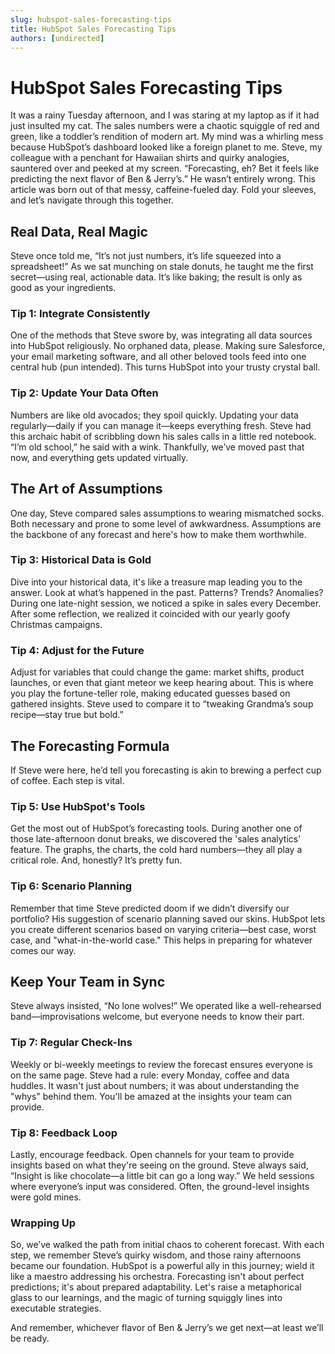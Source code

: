 ```yaml
---
slug: hubspot-sales-forecasting-tips
title: HubSpot Sales Forecasting Tips
authors: [undirected]
---
```



# HubSpot Sales Forecasting Tips

It was a rainy Tuesday afternoon, and I was staring at my laptop as if it had just insulted my cat. The sales numbers were a chaotic squiggle of red and green, like a toddler’s rendition of modern art. My mind was a whirling mess because HubSpot’s dashboard looked like a foreign planet to me. Steve, my colleague with a penchant for Hawaiian shirts and quirky analogies, sauntered over and peeked at my screen. “Forecasting, eh? Bet it feels like predicting the next flavor of Ben & Jerry’s.” He wasn’t entirely wrong. This article was born out of that messy, caffeine-fueled day. Fold your sleeves, and let’s navigate through this together.

## Real Data, Real Magic

Steve once told me, “It’s not just numbers, it’s life squeezed into a spreadsheet!” As we sat munching on stale donuts, he taught me the first secret—using real, actionable data. It’s like baking; the result is only as good as your ingredients. 

### Tip 1: Integrate Consistently

One of the methods that Steve swore by, was integrating all data sources into HubSpot religiously. No orphaned data, please. Making sure Salesforce, your email marketing software, and all other beloved tools feed into one central hub (pun intended). This turns HubSpot into your trusty crystal ball.

### Tip 2: Update Your Data Often

Numbers are like old avocados; they spoil quickly. Updating your data regularly—daily if you can manage it—keeps everything fresh. Steve had this archaic habit of scribbling down his sales calls in a little red notebook. “I’m old school,” he said with a wink. Thankfully, we’ve moved past that now, and everything gets updated virtually. 

## The Art of Assumptions

One day, Steve compared sales assumptions to wearing mismatched socks. Both necessary and prone to some level of awkwardness. Assumptions are the backbone of any forecast and here's how to make them worthwhile.

### Tip 3: Historical Data is Gold

Dive into your historical data, it's like a treasure map leading you to the answer. Look at what’s happened in the past. Patterns? Trends? Anomalies? During one late-night session, we noticed a spike in sales every December. After some reflection, we realized it coincided with our yearly goofy Christmas campaigns. 

### Tip 4: Adjust for the Future

Adjust for variables that could change the game: market shifts, product launches, or even that giant meteor we keep hearing about. This is where you play the fortune-teller role, making educated guesses based on gathered insights. Steve used to compare it to “tweaking Grandma’s soup recipe—stay true but bold.”

## The Forecasting Formula

If Steve were here, he’d tell you forecasting is akin to brewing a perfect cup of coffee. Each step is vital.

### Tip 5: Use HubSpot's Tools

Get the most out of HubSpot’s forecasting tools. During another one of those late-afternoon donut breaks, we discovered the 'sales analytics' feature. The graphs, the charts, the cold hard numbers—they all play a critical role. And, honestly? It’s pretty fun. 

### Tip 6: Scenario Planning

Remember that time Steve predicted doom if we didn’t diversify our portfolio? His suggestion of scenario planning saved our skins. HubSpot lets you create different scenarios based on varying criteria—best case, worst case, and "what-in-the-world case." This helps in preparing for whatever comes our way.

## Keep Your Team in Sync

Steve always insisted, “No lone wolves!” We operated like a well-rehearsed band—improvisations welcome, but everyone needs to know their part.

### Tip 7: Regular Check-Ins

Weekly or bi-weekly meetings to review the forecast ensures everyone is on the same page. Steve had a rule: every Monday, coffee and data huddles. It wasn't just about numbers; it was about understanding the "whys" behind them. You'll be amazed at the insights your team can provide.

### Tip 8: Feedback Loop

Lastly, encourage feedback. Open channels for your team to provide insights based on what they're seeing on the ground. Steve always said, “Insight is like chocolate—a little bit can go a long way.” We held sessions where everyone’s input was considered. Often, the ground-level insights were gold mines.

### Wrapping Up

So, we’ve walked the path from initial chaos to coherent forecast. With each step, we remember Steve’s quirky wisdom, and those rainy afternoons became our foundation. HubSpot is a powerful ally in this journey; wield it like a maestro addressing his orchestra. Forecasting isn't about perfect predictions; it's about prepared adaptability. Let's raise a metaphorical glass to our learnings, and the magic of turning squiggly lines into executable strategies.

And remember, whichever flavor of Ben & Jerry’s we get next—at least we’ll be ready.

